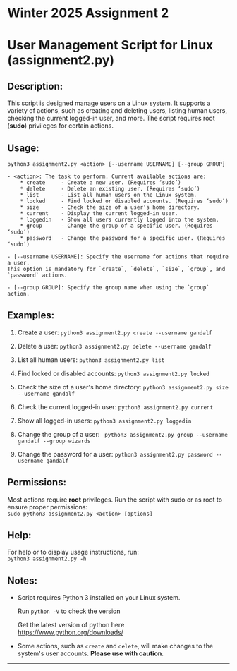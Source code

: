 # Winter 2025 Assignment 2

User Management Script for Linux (assignment2.py)
=============================================
Description:
-------------
This script is designed manage users on a Linux system. It supports a variety of actions, such as creating and deleting users, listing human users, checking the current logged-in user, and more. The script requires root (**sudo**) privileges for certain actions.

Usage:
------
    python3 assignment2.py <action> [--username USERNAME] [--group GROUP]

    - <action>: The task to perform. Current available actions are:
        * create     - Create a new user. (Requires ‘sudo’)
        * delete     - Delete an existing user. (Requires ‘sudo’)
        * list       - List all human users on the Linux system.
        * locked     - Find locked or disabled accounts. (Requires ‘sudo’)
        * size       - Check the size of a user's home directory.
        * current    - Display the current logged-in user.
        * loggedin   - Show all users currently logged into the system.
        * group      - Change the group of a specific user. (Requires ‘sudo’)
        * password   - Change the password for a specific user. (Requires ‘sudo’)

    - [--username USERNAME]: Specify the username for actions that require a user. 
    This option is mandatory for `create`, `delete`, `size`, `group`, and `password` actions.
    
    - [--group GROUP]: Specify the group name when using the `group` action.


Examples:
---------
1. Create a user:
    `python3 assignment2.py create --username gandalf`

2. Delete a user:
    `python3 assignment2.py delete --username gandalf`

3. List all human users:
    `python3 assignment2.py list`

4. Find locked or disabled accounts:
    `python3 assignment2.py locked`

5. Check the size of a user's home directory:
    `python3 assignment2.py size --username gandalf`

6. Check the current logged-in user:
    `python3 assignment2.py current`

7. Show all logged-in users:
    `python3 assignment2.py loggedin`

8. Change the group of a user:
   ` python3 assignment2.py group --username gandalf --group wizards`

9. Change the password for a user:
    `python3 assignment2.py password --username gandalf`

Permissions:
------------
Most actions require **root** privileges. Run the script with sudo or as root to ensure proper permissions:\
  `sudo python3 assignment2.py <action> [options]`

Help:
-----
For help or to display usage instructions, run:\
`python3 assignment2.py -h`

Notes:
------
- Script requires Python 3 installed on your Linux system.

	Run `python -V` to check the version
    
    Get the latest version of python here
    <https://www.python.org/downloads/>

- Some actions, such as `create` and `delete`, will make changes to the system's user accounts. **Please use with caution**.
---
